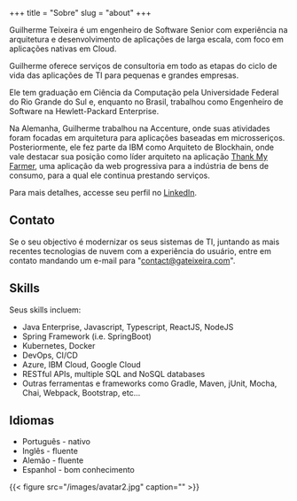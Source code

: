 +++
title = "Sobre"
slug = "about"
+++

Guilherme Teixeira é um engenheiro de Software Senior com experiência na arquitetura e desenvolvimento de aplicações de larga escala, com foco em aplicações nativas em Cloud.

Guilherme oferece serviços de consultoria em todo as etapas do ciclo de vida das aplicações de TI para pequenas e grandes empresas.

Ele tem graduação em Ciência da Computação pela Universidade Federal do Rio Grande do Sul e, enquanto no Brasil, trabalhou como Engenheiro de Software na Hewlett-Packard Enterprise.

Na Alemanha, Guilherme trabalhou na Accenture, onde suas atividades foram focadas em arquitetura para aplicações baseadas em microsseriços. Posteriormente, ele fez parte da IBM como Arquiteto de Blockhain, onde vale destacar sua posição como líder arquiteto na aplicação [Thank My Farmer](https://www.ibm.com/thought-leadership/coffee/), uma aplicação da web progressiva para a indústria de bens de consumo, para a qual ele continua prestando serviços.

Para mais detalhes, accesse seu perfil no [LinkedIn](https://www.linkedin.com/in/gateixeira/).

## Contato

Se o seu objectivo é modernizar os seus sistemas de TI, juntando as mais recentes tecnologias de nuvem com a experiência do usuário, entre em contato mandando um e-mail para "contact@gateixeira.com".

## Skills

Seus skills incluem:

* Java Enterprise, Javascript, Typescript, ReactJS, NodeJS
* Spring Framework (i.e. SpringBoot)
* Kubernetes, Docker
* DevOps, CI/CD
* Azure, IBM Cloud, Google Cloud
* RESTful APIs, multiple SQL and NoSQL databases
* Outras ferramentas e frameworks como Gradle, Maven, jUnit, Mocha, Chai, Webpack, Bootstrap, etc...

## Idiomas

* Português - nativo
* Inglês - fluente
* Alemão - fluente
* Espanhol - bom conhecimento

{{< figure src="/images/avatar2.jpg" caption="" >}}
